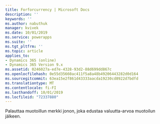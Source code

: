 ```yaml
---
title: Forforcurrency | Microsoft Docs
description: ''
keywords: ''
ms.author: nabuthuk
manager: kvivek
ms.date: 10/01/2019
ms.service: powerapps
ms.suite: ''
ms.tgt_pltfrm: ''
ms.topic: article
applies_to:
- Dynamics 365 (online)
- Dynamics 365 Version 9.x
ms.assetid: 0246027a-ed7e-4328-93d2-88d699dd867c
ms.openlocfilehash: 0e55d35660ac411f5a8a48b49206443282d0d164
ms.sourcegitcommit: 63ea15e2f861d43333aacda19230cd8922d7bdfd
ms.translationtype: MT
ms.contentlocale: fi-FI
ms.lasthandoff: 10/01/2019
ms.locfileid: "72337880"
---
```

Palauttaa muotoillun merkki jonon, joka edustaa valuutta-arvoa muotoilun jälkeen.
